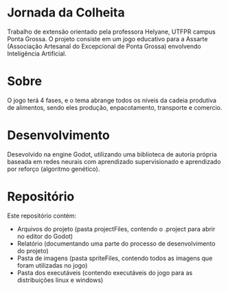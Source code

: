 # Jornada da Colheita
Trabalho de extensão orientado pela professora Helyane, UTFPR campus Ponta Grossa. O projeto consiste em um jogo educativo para a Assarte (Associação Artesanal do Excepcional de Ponta Grossa) envolvendo Inteligência Artificial.

# Sobre
O jogo terá 4 fases, e o tema abrange todos os níveis da cadeia produtiva de alimentos, sendo eles produção, enpacotamento, transporte e comercio.

# Desenvolvimento
Desevolvido na engine Godot, utilizando uma biblioteca de autoria própria baseada em redes neurais com aprendizado supervisionado e aprendizado por reforço (algoritmo genético).

# Repositório
Este repositório contém:
 - Arquivos do projeto (pasta projectFiles, contendo o .project para abrir no editor do Godot)
 - Relatório (documentando uma parte do processo de desenvolvimento do projeto)
 - Pasta de imagens (pasta spriteFiles, contendo todos as imagens que foram utilizadas no jogo)
 - Pasta dos executáveis (contendo executáveis do jogo para as distribuições linux e windows)
